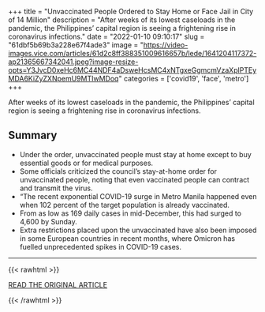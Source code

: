 +++
title = "Unvaccinated People Ordered to Stay Home or Face Jail in City of 14 Million"
description = "After weeks of its lowest caseloads in the pandemic, the Philippines’ capital region is seeing a frightening rise in coronavirus infections."
date = "2022-01-10 09:10:17"
slug = "61dbf5b69b3a228e67f4ade3"
image = "https://video-images.vice.com/articles/61d2c8ff388351009616657b/lede/1641204117372-ap21365667342041.jpeg?image-resize-opts=Y3JvcD0xeHc6MC44NDF4aDsweHcsMC4xNTgxeGgmcmVzaXplPTEyMDA6KiZyZXNpemU9MTIwMDoq"
categories = ['covid19', 'face', 'metro']
+++

After weeks of its lowest caseloads in the pandemic, the Philippines’ capital region is seeing a frightening rise in coronavirus infections.

## Summary

- Under the order, unvaccinated people must stay at home except to buy essential goods or for medical purposes.
- Some officials criticized the council’s stay-at-home order for unvaccinated people, noting that even vaccinated people can contract and transmit the virus.
- “The recent exponential COVID-19 surge in Metro Manila happened even when 102 percent of the target population is already vaccinated.
- From as low as 169 daily cases in mid-December, this had surged to 4,600 by Sunday.
- Extra restrictions placed upon the unvaccinated have also been imposed in some European countries in recent months, where Omicron has fuelled unprecedented spikes in COVID-19 cases.

---

{{< rawhtml >}}
  <p class="article-category">
    <a target="_blank" href="https://www.vice.com/en/article/z3n3xe/philippines-lockdown-manila">READ THE ORIGINAL ARTICLE</a>
  </p>
{{< /rawhtml >}}
